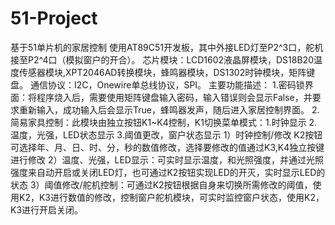 # 51-Project
基于51单片机的家居控制
使用AT89C51开发板，其中外接LED灯至P2^3口，舵机接至P2^4口（模拟窗户的开合）。
芯片模块：LCD1602液晶屏模块，DS18B20温度传感器模块,XPT2046AD转换模块，蜂鸣器模块，DS1302时钟模块，矩阵键盘。
通信协议：I2C，Onewire单总线协议，SPI。
主要功能描述：
1.密码锁界面：将程序烧入后，需要使用矩阵键盘输入密码，输入错误则会显示False，并要求重新输入，成功输入后会显示True，蜂鸣器发声，随后进入家居控制界面。
2.简易家具控制：此模块由独立按钮K1~K4控制，K1切换菜单模式：1.时钟显示 2.温度，光强，LED状态显示 3.阈值更改，窗户状态显示
  1）时钟控制/修改  K2按钮可选择年、月、日、时、分，秒的数值修改，选择要修改的值通过K3,K4独立按键进行修改
  2）温度、光强，LED显示：可实时显示温度，和光照强度，并通过光照强度来自动开启或关闭LED灯，也可通过K2按钮实现LED的开灭，实时显示LED的状态
  3）阈值修改/舵机控制：可通过K2按钮根据自身来切换所需修改的阈值，使用K2，K3进行数值的修改，控制窗户舵机模块，可实时监控窗户状态，使用K2，K3进行开启关闭。
